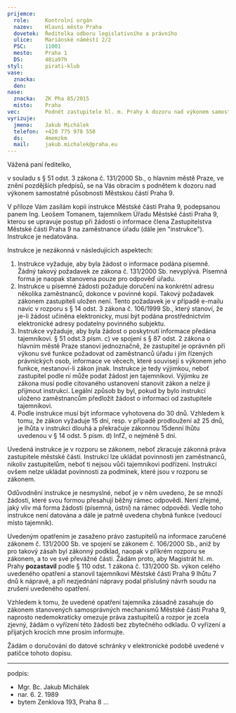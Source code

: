 ```yaml
---
prijemce: 
  role:     Kontrolní orgán
  nazev:    Hlavní město Praha
  dovetek:  Ředitelka odboru legislativního a právního
  ulice:    Mariánské náměstí 2/2
  PSC:      11001
  mesto:    Praha 1
  DS:       48ia97h
styl:       pirati-klub
vase:
  znacka:   
  den:
nase:
  znacka:   ZK Pha 85/2015
  misto:    Praha
vec:        Podnět zastupitele hl. m. Prahy k dozoru nad výkonem samostatné působnosti Městskou částí Praha 9
vyrizuje:   
  jmeno:    Jakub Michálek
  telefon:  +420 775 978 550
  ds:       4memzkm
  mail:     jakub.michalek@praha.eu
---
```


Vážená paní ředitelko,

v souladu s § 51 odst. 3 zákona č. 131/2000 Sb., o hlavním městě Praze, ve znění pozdějších předpisů, se na Vás obracím s podnětem k dozoru nad výkonem samostatné působnosti Městskou částí Praha 9.

V příloze Vám zasílám kopii instrukce Městské části Praha 9, podepsanou panem Ing. Leošem Tomanem, 
tajemníkem Úřadu Městské části Praha 9, kterou se upravuje postup při žádosti o informace člena Zastupitelstva Městské části Praha 9 na zaměstnance úřadu (dále jen "instrukce"). Instrukce je nedatována. 

Instrukce je nezákonná v následujících aspektech:

1. Instrukce vyžaduje, aby byla žádost o informace podána písemně. Žádný takový požadavek ze zákona č. 131/2000 Sb. nevyplývá. Písemná forma je naopak stanovena pouze pro odpověď úřadu.
2. Instrukce u písemné žádosti požaduje doručení na konkrétní adresu několika zaměstnanců, dokonce v povinné kopii. Takový požadavek zákonem zastupiteli uložen není. Tento požadavek je v případě e-mailu navíc v rozporu s § 14 odst. 3 zákona č. 106/1999 Sb., který stanoví, že je-li žádost učiněna elektronicky, musí být podána prostřednictvím elektronické adresy podatelny povinného subjektu.
3. Instrukce vyžaduje, aby byla žádost o poskytnutí informace předána tajemníkovi. § 51 odst.3 písm. c) ve spojení s § 87 odst. 2 zákona o hlavním městě Praze stanoví jednoznačně, že zastupitel je oprávněn při výkonu své funkce požadovat od zaměstnanců úřadu i jím řízených právnických osob, informace ve věcech, které souvisejí s výkonem jeho funkce, nestanoví-li zákon jinak. Instrukce je tedy výjimkou, neboť zastupitel podle ní může podat žádost jen tajemníkovi. Výjimku ze zákona musí podle citovaného ustanovení stanovit zákon a nelze ji přijmout instrukcí. Legální způsob by byl, pokud by bylo instrukcí uloženo zaměstnancům předložit žádost o informaci od zastupitele tajemníkovi. 
4. Podle instrukce musí být informace vyhotovena do 30 dnů. Vzhledem k tomu, že zákon vyžaduje 15 dní, resp. v případě prodloužení až 25 dnů, je lhůta v instrukci dlouhá a překračuje zákonnou 15denní lhůtu uvedenou v § 14 odst. 5 písm. d) InfZ, o nejméně 5 dní. 

Uvedená instrukce je v rozporu se zákonem, neboť zkracuje zákonná práva zastupitele městské části. Instrukcí lze ukládat povinnosti jen zaměstnanců, nikoliv zastupitelům, neboť ti nejsou vůči tajemníkovi podřízeni. Instrukcí ovšem nelze ukládat povinnosti za podmínek, které jsou v rozporu se zákonem.

Odůvodnění instrukce je nesmyslné, neboť je v něm uvedeno, že se množí žádosti, které svou formou přesahují běžný rámec odpovědi. Není zřejmé, jaký vliv má forma žádosti (písemná, ústní) na rámec odpovědi. Vedle toho instrukce není datována a dále je patrně uvedena chybná funkce (vedoucí místo tajemník).

Uvedeným opatřením je zasaženo právo zastupitelů na informace zaručené zákonem č. 131/2000 Sb. ve spojení se zákonem č. 106/2000 Sb., aniž by pro takový zásah byl zákonný podklad, naopak v příkrém rozporu se zákonem, a to ve své převážné části. Žádám proto, aby Magistrát hl. m. Prahy **pozastavil** podle § 110 odst. 1 zákona č. 131/2000 Sb. výkon celého uvedeného opatření a stanovil tajemníkovi Městské části Praha 9 lhůtu 7 dnů k nápravě, a při nezjednání nápravy podal příslušný návrh soudu na zrušení uvedeného opatření.

Vzhledem k tomu, že uvedené opatření tajemníka zásadně zasahuje do zákonem stanovených samosprávných mechanismů Městské části Praha 9, naprosto nedemokraticky omezuje práva zastupitelů a rozpor je zcela zjevný, žádám o vyřízení této žádosti bez zbytečného odkladu. O vyřízení a přijatých krocích mne prosím informujte.

Žádám o doručování do datové schránky v elektronické podobě uvedené v patičce tohoto dopisu.

---
podpis: 
  - Mgr. Bc. Jakub Michálek
  - nar. 6. 2. 1989
  - bytem Zenklova 193, Praha 8
...
